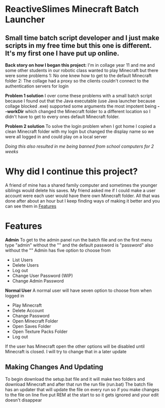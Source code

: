 
# **ReactiveSlimes Minecraft Batch Launcher**

## Small time batch script developer and I just make scripts in my free time but this one is different. It's my first one I have put up online.

**Back story on how I began this project:**
I'm in collage year 11 and me and some other students in our robotic class wanted to play Minecraft but there were some problems
1: No one knew how to get to the default Minecraft folder 
2: The collage had a proxy so the clients couldn't connect to the authentication servers for login

**Problem 1 solution**
I over come these problems with a small batch script because I found out that the Java executable  (use Java launcher because collage blocked .exe) supported some arguments the most impotent being  **--workDir**  which changed the Minecraft folder to a different location so I didn't have to get to every ones default Minecraft folder.

**Problem 2 solution**
To solve the login problem when I got home I copied a clean Minecraft folder with my login but changed the 
display name so we were all logged in and could play on a local server

*Doing this also resulted in me being banned from school computers for 2 weeks*

# Why did I continue this project?

A friend of mine has a shared family computer and sometimes the younger siblings would delete his saves. My friend asked me if I could make a user account were each user would have there own Minecraft folder. All that was done after about an hour but I keep finding ways of making it better and you can see them in [Features](#features)


# Features
**Admin**
To get to the admin panel run the batch file and on the first menu type "admin" without the "" and the default password is "password" also without the ""
Admin has five option to choose from

 - List Users
 - Delete Users
 - Log out
 - Change User Password (WIP)
 - Change Admin Password

**Normal User**
A normal user will have seven option to choose from when logged in

 - Play Minecraft
 - Delete Account
 - Change Password
 - Open Minecraft Folder
 - Open Saves Folder 
 - Open Texture Packs Folder
 - Log out

If the user has Minecraft open the other options will be disabled until Minecraft is closed. I will try to change that in a later update

## Making Changes And Updating

To begin download the setup.bat file and it will make two folders and download Minecraft and after that run the run file (run.bat)
The batch file has an updater that will update the file on every run so if you make changes to the file on line five put REM at the start to so it gets ignored and your edit doesn't disappear
